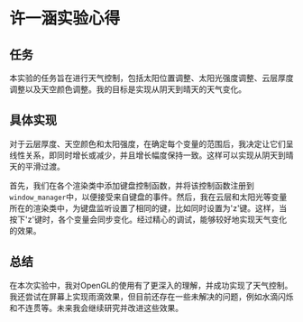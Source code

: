# 许一涵实验心得

## 任务

本实验的任务旨在进行天气控制，包括太阳位置调整、太阳光强度调整、云层厚度调整以及天空颜色调整。我的目标是实现从阴天到晴天的天气变化。

## 具体实现

对于云层厚度、天空颜色和太阳强度，在确定每个变量的范围后，我决定让它们呈线性关系，即同时增长或减少，并且增长幅度保持一致。这样可以实现从阴天到晴天的平滑过渡。

首先，我们在各个渲染类中添加键盘控制函数，并将该控制函数注册到`window_manager`中，以便接受来自键盘的事件。然后，我在云层和太阳光等变量所在的渲染类中，为键盘监听设置了相同的键，比如同时设置为'z'键。这样，当按下'z'键时，各个变量会同步变化。经过精心的调试，能够较好地实现天气变化的效果。

## 总结

在本次实验中，我对OpenGL的使用有了更深入的理解，并成功实现了天气控制。我还尝试在屏幕上实现雨滴效果，但目前还存在一些未解决的问题，例如水滴闪烁和不连贯等。未来我会继续研究并改进这些效果。